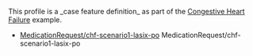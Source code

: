 This profile is a \_case feature definition\_ as part of the [Congestive Heart Failure](examples-chf.html) example.

*   [MedicationRequest/chf-scenario1-lasix-po](MedicationRequest-chf-scenario1-lasix-po-mr.html) MedicationRequest/chf-scenario1-lasix-po